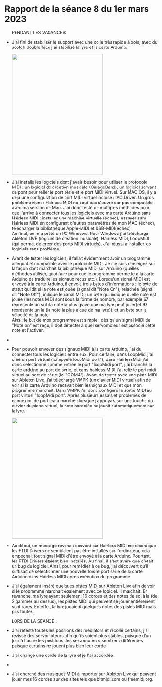 <h1>Rapport de la séance 8 du 1er mars 2023</h1>
<ul> <p>PENDANT LES VACANCES:</p>
  <li><p>J'ai fini de stabiliser le support avec une colle très rapide à bois, avec du scotch double face j'ai stabilisé la lyre et la carte Arduino. </p></li>
  <img src="/Documents/Images/" alt="" style="width:300px;height:400px;"/>
  <li><p>J'ai installé les logiciels dont j'avais besoin pour utiliser le protocole MIDI : un logiciel de création musicale (GarageBand), un logiciel servant de pont pour relier le port série et le port MIDI virtuel. Sur MAC OS,  il y a déjà une configuration de port MIDI virtuel incluse : IAC Driver. Un gros problème vient : Hairless MIDI ne peut pas s'ouvrir car pas compatible avec ma version de Mac. J'ai donc testé de multiples méthodes pour que j'arrive à connecter tous les logiciels avec ma carte Arduino sans Hairless MIDI : installer une machine virtuelle (échec), essayer sans Hairless MIDI en configurant d'autres paramètres de mon MAC (échec), télécharger la bibliothèque Apple-MIDI et USB-MIDI(échec). <br> Au final, on m'a prêté un PC Windows. Pour Windows j'ai téléchargé Ableton LIVE (logiciel de création musicale), Hairless MIDI, LoopMIDI (qui permet de créer des ports MIDI virtuels). J'ai réussi à installer les logiciels sans problème.<p></li>
  <li><p>Avant de tester les logiciels, il fallait évidemment avoir un programme adéquat et compatible avec le protocole MIDI. Je me suis renseigné sur la façon dont marchait la bibliothèque MIDI sur Arduino (quelles méthodes utiliser, quoi faire pour que le programme permette à la carte Arduino de traduire les signaux reçus etc.). Lorsqu'un signal MIDI est envoyé à la carte Arduino, il envoie trois bytes d'informations : le byte de statut qui dit si la note est jouée (signal dit "Note On"), relachée (signal dit "Note Off"), indique le canal MIDI; un byte qui indique quelle note est jouée (les notes MIDI sont sous la forme de nombre, par exemple 67 représente un sol (la note la plus grave que ma lyre peut jouer)et 93 représente un la (la note la plus aigue de ma lyre)); et un byte sur la vélocité de la note.  <br> Ainsi, le but de mon programme est simple : dès qu'un signal MIDI de "Note on" est reçu, il doit détecter à quel servomoteur est associé cette note et l'activer. </p><li> 
  <li><p>Pour pouvoir envoyer des signaux MIDI à la carte Arduino, j'ai du connecter tous les logiciels entre eux. Pour ce faire, dans LoopMidi j'ai créé un port virtuel (ici appelé loopMidi port"), dans HairlessMidi j'ai donc selectionné comme entrée le port "loopMidi port", j'ai branché la carte arduino au port de série, et dans hairless MIDI j'ai relié le port midi virtuel au port de série (ici "COM4"). Avant de tester avec une piste MIDI sur Ableton Live, j'ai téléchargé VMPK (un clavier MIDI virtuel) afin de voir si la carte Arduino recevait bien les signaux MIDI et que mon programme marchait. Dans VMPK j'ai donc configuré la sortie MIDI au port virtuel "loopMidi port". Après plusieurs essais et problèmes de connexion de port, ça a marché : lorsque j'appuyais sur une touche du clavier du piano virtuel, la note associée se jouait automatiquement sur la lyre.</p></li>
  <img src="/Documents/Images/" alt="" style="width:300px;height:400px;"/>
  <li><p>Au début, un message revenait souvent sur Hairless MIDI me disant que les FTDI Drivers ne semblaient pas être installés sur l'ordinateur, cela empechait tout signal MIDI d'être envoyé à la carte Arduino. Pourtant, les FTDI Drivers étaient bien installés. Au final, il s'est avéré que c'était un bug du logiciel. Ainsi, pour remédier à ce bug, j'ai découvert qu'il suffisait de sélectionner une nouvelle fois le port série de la carte Arduino dans Hairless MIDI après éxécution du programme.</p></li>
  <li><p>J'ai également inséré quelques pistes MIDI sur Ableton Live afin de voir si le programme marchait également avec ce logiciel. Il marchait. En revanche, ma lyre ayant seulement 16 cordes et des notes de sol à la (de 2 gammes au dessus), les pistes MIDI qui peuvent se jouer entièrement sont rares. En effet, la lyre jouaient quelques notes des pistes MIDI mais pas toutes.</p></li>
  </ul>
  <ul><p>LORS DE LA SEANCE : </p>
  <li><p>J'ai retesté toutes les positions des médiators et recollé certains, j'ai revissé des servomoteurs afin qu'ils soient plus stables, puisque d'un jour à l'autre les positions des servomoteurs semblent différentes puisque certains ne jouent plus bien leur corde</p></li>
  <li><p>J'ai changé une corde de la lyre et je l'ai accordée.</p><li>
  <li><p>J'ai cherché des musiques MIDI à importer sur Ableton Live qui peuvent jouer mes 16 cordes sur des sites tels que bitmidi.com ou freemidi.org.</p></li>
    

